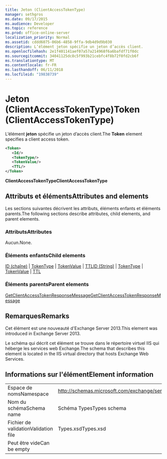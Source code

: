 ```yaml
---
title: Jeton (ClientAccessTokenType)
manager: sethgros
ms.date: 09/17/2015
ms.audience: Developer
ms.topic: reference
ms.prod: office-online-server
localization_priority: Normal
ms.assetid: cddd6075-06b6-4858-9ffa-9db4d9d9b030
description: L’élément jeton spécifie un jeton d’accès client.
ms.openlocfilehash: 2e1f401141aef07a57a214968f6a6bafdf71f0dc
ms.sourcegitcommit: 34041125dc8c5f993b21cebfc4f8b72f0fd2cb6f
ms.translationtype: MT
ms.contentlocale: fr-FR
ms.lasthandoff: 06/11/2018
ms.locfileid: "19838739"
---
```

# <a name="token-clientaccesstokentype"></a><span data-ttu-id="180c7-103">Jeton (ClientAccessTokenType)</span><span class="sxs-lookup"><span data-stu-id="180c7-103">Token (ClientAccessTokenType)</span></span>

<span data-ttu-id="180c7-104">L’élément **jeton** spécifie un jeton d’accès client.</span><span class="sxs-lookup"><span data-stu-id="180c7-104">The **Token** element specifies a client access token.</span></span> 
  
```XML
<Token>
   <Id/>
   <TokenType/>
   <TokenValue/>
   <TTL/>
</Token>
```

 <span data-ttu-id="180c7-105">**ClientAccessTokenType**</span><span class="sxs-lookup"><span data-stu-id="180c7-105">**ClientAccessTokenType**</span></span>
## <a name="attributes-and-elements"></a><span data-ttu-id="180c7-106">Attributs et éléments</span><span class="sxs-lookup"><span data-stu-id="180c7-106">Attributes and elements</span></span>

<span data-ttu-id="180c7-107">Les sections suivantes décrivent les attributs, éléments enfants et éléments parents.</span><span class="sxs-lookup"><span data-stu-id="180c7-107">The following sections describe attributes, child elements, and parent elements.</span></span>
  
### <a name="attributes"></a><span data-ttu-id="180c7-108">Attributs</span><span class="sxs-lookup"><span data-stu-id="180c7-108">Attributes</span></span>

<span data-ttu-id="180c7-109">Aucun.</span><span class="sxs-lookup"><span data-stu-id="180c7-109">None.</span></span>
  
### <a name="child-elements"></a><span data-ttu-id="180c7-110">Éléments enfants</span><span class="sxs-lookup"><span data-stu-id="180c7-110">Child elements</span></span>

<span data-ttu-id="180c7-111">[ID (chaîne)](id-string.md) | [TokenType](tokentype.md) | [TokenValue](tokenvalue.md) | [TTL](ttl.md)</span><span class="sxs-lookup"><span data-stu-id="180c7-111">[ID (String)](id-string.md) | [TokenType](tokentype.md) | [TokenValue](tokenvalue.md) | [TTL](ttl.md)</span></span>
  
### <a name="parent-elements"></a><span data-ttu-id="180c7-112">Éléments parents</span><span class="sxs-lookup"><span data-stu-id="180c7-112">Parent elements</span></span>

[<span data-ttu-id="180c7-113">GetClientAccessTokenResponseMessage</span><span class="sxs-lookup"><span data-stu-id="180c7-113">GetClientAccessTokenResponseMessage</span></span>](getclientaccesstokenresponsemessage.md)
  
## <a name="remarks"></a><span data-ttu-id="180c7-114">Remarques</span><span class="sxs-lookup"><span data-stu-id="180c7-114">Remarks</span></span>

<span data-ttu-id="180c7-115">Cet élément est une nouveauté d'Exchange Server 2013.</span><span class="sxs-lookup"><span data-stu-id="180c7-115">This element was introduced in Exchange Server 2013.</span></span>
  
<span data-ttu-id="180c7-116">Le schéma qui décrit cet élément se trouve dans le répertoire virtuel IIS qui héberge les services web Exchange.</span><span class="sxs-lookup"><span data-stu-id="180c7-116">The schema that describes this element is located in the IIS virtual directory that hosts Exchange Web Services.</span></span>
  
## <a name="element-information"></a><span data-ttu-id="180c7-117">Informations sur l'élément</span><span class="sxs-lookup"><span data-stu-id="180c7-117">Element information</span></span>

|||
|:-----|:-----|
|<span data-ttu-id="180c7-118">Espace de noms</span><span class="sxs-lookup"><span data-stu-id="180c7-118">Namespace</span></span>  <br/> |http://schemas.microsoft.com/exchange/services/2006/types  <br/> |
|<span data-ttu-id="180c7-119">Nom du schéma</span><span class="sxs-lookup"><span data-stu-id="180c7-119">Schema name</span></span>  <br/> |<span data-ttu-id="180c7-120">Schéma Types</span><span class="sxs-lookup"><span data-stu-id="180c7-120">Types schema</span></span>  <br/> |
|<span data-ttu-id="180c7-121">Fichier de validation</span><span class="sxs-lookup"><span data-stu-id="180c7-121">Validation file</span></span>  <br/> |<span data-ttu-id="180c7-122">Types.xsd</span><span class="sxs-lookup"><span data-stu-id="180c7-122">Types.xsd</span></span>  <br/> |
|<span data-ttu-id="180c7-123">Peut être vide</span><span class="sxs-lookup"><span data-stu-id="180c7-123">Can be empty</span></span>  <br/> ||
   

